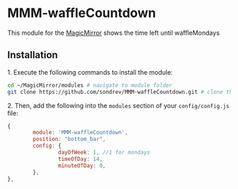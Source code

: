 # MMM-waffleCountdown

This module for the [MagicMirror](https://github.com/MichMich/MagicMirror) shows the time left until waffleMondays

## Installation

  1\. Execute the following commands to install the module:

```bash
cd ~/MagicMirror/modules # navigate to module folder
git clone https://github.com/sondrev/MMM-waffleCountdown.git # clone this repository
```

  2\. Then, add the following into the `modules` section of your `config/config.js` file:

````javascript
{
        module: 'MMM-waffleCountdown',
        position: "bottom_bar",
        config: {
                dayOfWeek: 1, //1 for mondays
                timeOfDay: 14,
                minuteOfDay: 0,
        },
},
````
